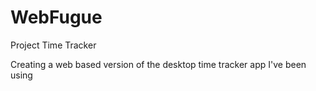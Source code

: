 # WebFugue
Project Time Tracker

Creating a web based version of the desktop time tracker app I've been using
